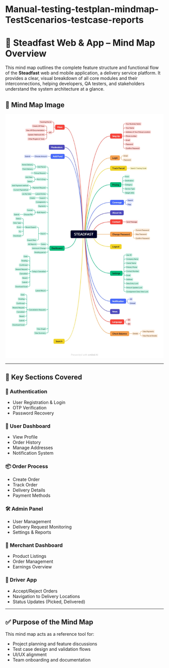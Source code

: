 # Manual-testing-testplan-mindmap-TestScenarios-testcase-reports

# 🛵 Steadfast Web & App – Mind Map Overview

This mind map outlines the complete feature structure and functional flow of the **Steadfast** web and mobile application, a delivery service platform. It provides a clear, visual breakdown of all core modules and their interconnections, helping developers, QA testers, and stakeholders understand the system architecture at a glance.

## 🧠 Mind Map Image

![Steadfast Mind Map](Mind%20Map.jpeg)

---

## 📂 Key Sections Covered

### 🔐 Authentication
- User Registration & Login  
- OTP Verification  
- Password Recovery  

### 👤 User Dashboard
- View Profile  
- Order History  
- Manage Addresses  
- Notification System  

### 📦 Order Process
- Create Order  
- Track Order  
- Delivery Details  
- Payment Methods  

### 🛠️ Admin Panel
- User Management  
- Delivery Request Monitoring  
- Settings & Reports  

### 🏪 Merchant Dashboard
- Product Listings  
- Order Management  
- Earnings Overview  

### 🚚 Driver App
- Accept/Reject Orders  
- Navigation to Delivery Locations  
- Status Updates (Picked, Delivered)  

---

## ✅ Purpose of the Mind Map

This mind map acts as a reference tool for:
- Project planning and feature discussions  
- Test case design and validation flows  
- UI/UX alignment  
- Team onboarding and documentation
